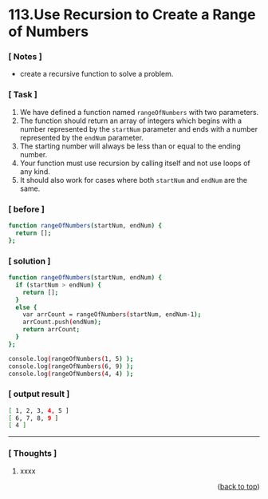 <a name="topage"></a>

# 113.Use Recursion to Create a Range of Numbers

### [ Notes ]
  * create a recursive function to solve a problem.

### [ Task ]
  1. We have defined a function named `rangeOfNumbers` with two parameters.
  2. The function should return an array of integers which begins with a number represented by the `startNum` parameter and ends with a number represented by the `endNum` parameter.
  3. The starting number will always be less than or equal to the ending number.
  4. Your function must use recursion by calling itself and not use loops of any kind.
  5. It should also work for cases where both `startNum` and `endNum` are the same.

### [ before ]

```sh
function rangeOfNumbers(startNum, endNum) {
  return [];
};
```

### [ solution ]

```sh
function rangeOfNumbers(startNum, endNum) {
  if (startNum > endNum) {
    return [];
  }
  else {
    var arrCount = rangeOfNumbers(startNum, endNum-1);
    arrCount.push(endNum);
    return arrCount;
  }
};

console.log(rangeOfNumbers(1, 5) );
console.log(rangeOfNumbers(6, 9) );
console.log(rangeOfNumbers(4, 4) );
```

### [ output result ]

```sh
[ 1, 2, 3, 4, 5 ]
[ 6, 7, 8, 9 ]
[ 4 ]
```

-----

### [ Thoughts ]

  1. xxxx
  

<p align="right">(<a href="#topage">back to top</a>)</p>
<br/>
<br/>
